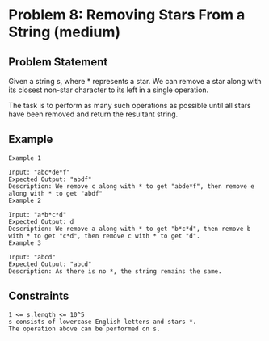 # Problem 8: Removing Stars From a String (medium)

## Problem Statement

Given a string s, where \* represents a star. We can remove a star along with
its closest non-star character to its left in a single operation.

The task is to perform as many such operations as possible until all stars have
been removed and return the resultant string.

## Example

```text
Example 1

Input: "abc*de*f"
Expected Output: "abdf"
Description: We remove c along with * to get "abde*f", then remove e along with * to get "abdf"
Example 2

Input: "a*b*c*d"
Expected Output: d
Description: We remove a along with * to get "b*c*d", then remove b with * to get "c*d", then remove c with * to get "d".
Example 3

Input: "abcd"
Expected Output: "abcd"
Description: As there is no *, the string remains the same.
```

## Constraints

```text
1 <= s.length <= 10^5
s consists of lowercase English letters and stars *.
The operation above can be performed on s.
```
